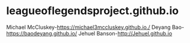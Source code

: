 # leagueoflegendsproject.github.io
Michael McCluskey-https://michael3mccluskey.github.io./
Deyang Bao-https://baodeyang.github.io/
Jehuel Banson-http://Jehuel.github.io


